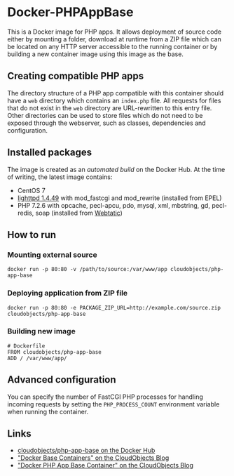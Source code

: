 # Docker-PHPAppBase

This is a Docker image for PHP apps. It allows deployment of source code either by mounting a folder, download at runtime from a ZIP file which can be located on any HTTP server accessible to the running container or by building a new container image using this image as the base.

## Creating compatible PHP apps

The directory structure of a PHP app compatible with this container should have a `web` directory which contains an `index.php` file. All requests for files that do not exist in the `web` directory are URL-rewritten to this entry file. Other directories can be used to store files which do not need to be exposed through the webserver, such as classes, dependencies and configuration.

## Installed packages

The image is created as an _automated build_ on the Docker Hub. At the time of writing, the latest image contains:

* CentOS 7
* [lighttpd 1.4.49](https://www.lighttpd.net/2017/1/14/1.4.45/) with mod\_fastcgi and mod\_rewrite (installed from EPEL)
* PHP 7.2.6 with opcache, pecl-apcu, pdo, mysql, xml, mbstring, gd, pecl-redis, soap (installed from [Webtatic](https://webtatic.com))

## How to run

### Mounting external source

    docker run -p 80:80 -v /path/to/source:/var/www/app cloudobjects/php-app-base

### Deploying application from ZIP file

    docker run -p 80:80 -e PACKAGE_ZIP_URL=http://example.com/source.zip cloudobjects/php-app-base

### Building new image

    # Dockerfile
    FROM cloudobjects/php-app-base
    ADD / /var/www/app/

## Advanced configuration

You can specify the number of FastCGI PHP processes for handling incoming requests by setting the `PHP_PROCESS_COUNT` environment variable when running the container.

## Links

* [cloudobjects/php-app-base on the Docker Hub](https://hub.docker.com/r/cloudobjects/php-app-base/)
* ["Docker Base Containers" on the CloudObjects Blog](https://blog.cloudobjects.io/devops/opensource/2017/03/06/docker-base-containers/)
* ["Docker PHP App Base Container" on the CloudObjects Blog](https://blog.cloudobjects.io/devops/opensource/2017/03/23/docker-php-app-base/)